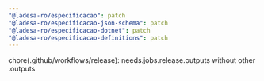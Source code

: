 ```yaml
---
"@ladesa-ro/especificacao": patch
"@ladesa-ro/especificacao-json-schema": patch
"@ladesa-ro/especificacao-dotnet": patch
"@ladesa-ro/especificacao-definitions": patch
---
```


chore(.github/workflows/release): needs.jobs.release.outputs without other .outputs
